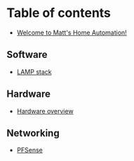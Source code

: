 # Table of contents

* [Welcome to Matt's Home Automation!](README.md)

## Software

* [LAMP stack](software/untitled.md)

## Hardware

* [Hardware overview](hardware/hardwave-overview.md)

## Networking

* [PFSense](networking/untitled.md)

